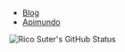 - [Blog](https://blog.rsuter.com)
- [Apimundo](https://apimundo.com)

![Rico Suter's GitHub Status](https://github-readme-stats.vercel.app/api?username=RicoSuter&theme=chartreuse&show_icons=true&count_private=true&include_all_commits=true&custom_title=Rico%20Suter%27s%20GitHub%20Stats)
